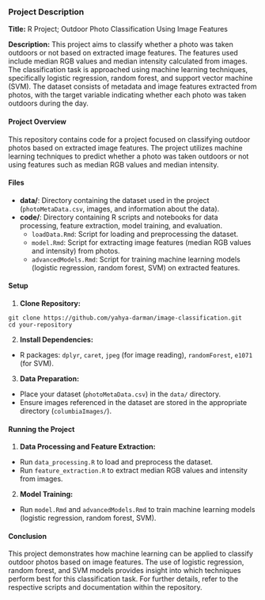### Project Description

**Title:** R Project; Outdoor Photo Classification Using Image Features

**Description:**
This project aims to classify whether a photo was taken outdoors or not based on extracted image features. The features used include median RGB values and median intensity calculated from images. The classification task is approached using machine learning techniques, specifically logistic regression, random forest, and support vector machine (SVM). The dataset consists of metadata and image features extracted from photos, with the target variable indicating whether each photo was taken outdoors during the day.

#### Project Overview

This repository contains code for a project focused on classifying outdoor photos based on extracted image features. The project utilizes machine learning techniques to predict whether a photo was taken outdoors or not using features such as median RGB values and median intensity.

#### Files

- **data/**: Directory containing the dataset used in the project (`photoMetaData.csv`, images, and information about the data).
- **code/**: Directory containing R scripts and notebooks for data processing, feature extraction, model training, and evaluation.
  - `loadData.Rmd`: Script for loading and preprocessing the dataset.
  - `model.Rmd`: Script for extracting image features (median RGB values and intensity) from photos.
  - `advancedModels.Rmd`: Script for training machine learning models (logistic regression, random forest, SVM) on extracted features.

#### Setup

1. **Clone Repository:**
```
git clone https://github.com/yahya-darman/image-classification.git
cd your-repository
```

2. **Install Dependencies:**
- R packages: `dplyr`, `caret`, `jpeg` (for image reading), `randomForest`, `e1071` (for SVM).

3. **Data Preparation:**
- Place your dataset (`photoMetaData.csv`) in the `data/` directory.
- Ensure images referenced in the dataset are stored in the appropriate directory (`columbiaImages/`).

#### Running the Project

1. **Data Processing and Feature Extraction:**
- Run `data_processing.R` to load and preprocess the dataset.
- Run `feature_extraction.R` to extract median RGB values and intensity from images.

2. **Model Training:**
- Run `model.Rmd` and `advancedModels.Rmd`  to train machine learning models (logistic regression, random forest, SVM).

#### Conclusion

This project demonstrates how machine learning can be applied to classify outdoor photos based on image features. The use of logistic regression, random forest, and SVM models provides insight into which techniques perform best for this classification task. For further details, refer to the respective scripts and documentation within the repository.
